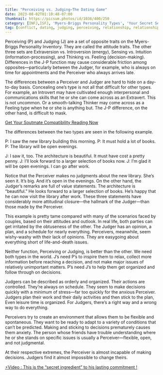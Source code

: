 ```yaml
---
title: "Perceiving vs. Judging—The Dating Game"
date: 2023-08-02T01:10:48-07:00
thumbnail: https://picsum.photos/id/1036/400/250
category: [INFJ,ISFJ, 'Myers-Briggs Personality Types', 'Your Secret Self']
tag: [conflict, dating, judging, perceiving, relationship, relationships]
---
```


Perceiving (P) and Judging (J) are a set of opposite traits on the Myers-Briggs Personality Inventory. They are called the attitude traits. The other three sets are Extraversion vs. Introversion (energy), Sensing vs. Intuition (information-processing), and Thinking vs. Feeling (decision-making). Differences in the J-P function may cause considerable friction among opposites—particularly between the Judger, for example, who is always on time for appointments and the Perceiver who always arrives late.

The differences between a Perceiver and Judger are hard to hide on a day-to-day basis. Concealing one’s type is not all that difficult for other types. For example, an Introvert may have cultivated enough interpersonal and communications skills that he or she can come across as an Extravert. This is not uncommon. Or a smooth-talking Thinker may come across as a Feeling type when he or she is anything but. The J-P difference, on the other hand, is difficult to mask.


<p><a href="https://b2079ao3af6w8x6oqqmceog410.hop.clickbank.net" class="one" target="_blank" title="Soutmate Compatibility Reading">Get Your Soutmate Compatibility Reading Now</a></p>

The differences between the two types are seen in the following example.

P: I saw the new library building this morning.
P: It must hold a lot of books.
P: The library will be open evenings.

J: I saw it, too. The architecture is beautiful. It must have cost a pretty penny.
J: I’ll look forward to a larger selection of books now.
J: I’m glad it will be open evenings. I can go after work.

Notice that the Perceiver makes no judgments about the new library. She’s seen it. It’s big. And it’s open in the evenings. On the other hand, the Judger’s remarks are full of value statements. The architecture is “beautiful.” He looks forward to a larger selection of books. He’s happy that he can now visit the library after work. These three statements have considerably more attitudinal closure—the hallmark of the Judger—than those made by the Perceiver.

This example is pretty tame compared with many of the scenarios faced by couples, based on their attitudes and outlook. In real life, both parties can get irritated by the obtuseness of the other. The Judger has an opinion, a plan, and a schedule for nearly everything. Perceivers, meanwhile, seem wishy-washy with their lack of opinions. They are easygoing about everything short of life-and-death issues.

Neither function, Perceiving or Judging, is better than the other. We need both types in the world.  J’s need P’s to inspire them to relax, collect more information before reaching a decision, and not make major issues of relatively unimportant matters. P’s need J’s to help them get organized and follow through on decisions.

Judgers can be described as orderly and organized. Their actions are controlled. They’re always on schedule. They seem to make decisions quickly with a minimum of stress—far too quickly for the anxious Perceiver. Judgers plan their work and their daily activities and then stick to the plan, Even leisure time is organized. For Judgers, there’s a right way and a wrong way to do everything.

Perceivers try to create an environment that allows them to be flexible and spontaneous. They want to be ready to adapt to a variety of conditions that can’t be predicted. Making and sticking to decisions prematurely causes them anxiety. The person whose friends have trouble understanding where he or she stands on specific issues is usually a Perceiver—flexible, open, and not judgmental.

At their respective extremes, the Perceiver is almost incapable of making decisions. Judgers find it almost impossible to change theirs.
<!-- <p><a href="https://b2079ao3af6w8x6oqqmceog410.hop.clickbank.net" class="one" target="_blank" title="Soutmate Compatibility Reading">Get Your Soutmate Compatibility Reading Now</a></p> -->

<p><a id="aflink" href="https://hop.clickbank.net/?affiliate=klayu&vendor=hissecret&lp=0" class="one" target="_blank" title="⚡Video : This is the “secret ingredient” to his lasting commitment !">⚡Video : This is the “secret ingredient” to his lasting commitment !</a></p>